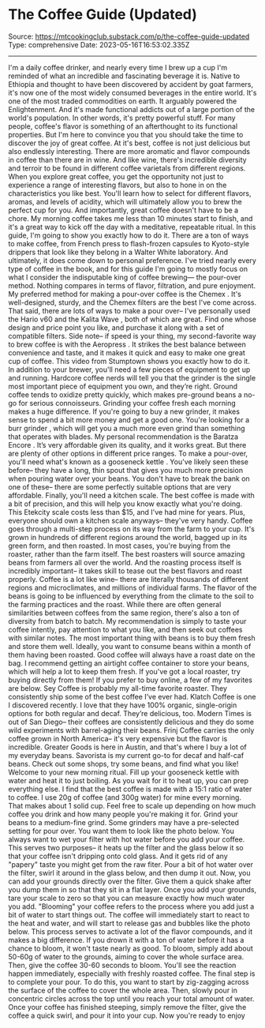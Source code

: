 # The Coffee Guide (Updated)

Source: https://mtcookingclub.substack.com/p/the-coffee-guide-updated
Type: comprehensive
Date: 2023-05-16T16:53:02.335Z

---

I'm a daily coffee drinker, and nearly every time I brew up a cup I'm reminded of what an incredible and fascinating beverage it is. Native to Ethiopia and thought to have been discovered by accident by goat farmers, it's now one of the most widely consumed beverages in the entire world. It's one of the most traded commodities on earth. It arguably powered the Enlightenment. And it's made functional addicts out of a large portion of the world's population. In other words, it's pretty powerful stuff. For many people, coffee's flavor is something of an afterthought to its functional properties. But I'm here to convince you that you should take the time to discover the joy of great coffee. At it's best, coffee is not just delicious but also endlessly interesting. There are more aromatic and flavor compounds in coffee than there are in wine. And like wine, there's incredible diversity and terroir to be found in different coffee varietals from different regions. When you explore great coffee, you get the opportunity not just to experience a range of interesting flavors, but also to hone in on the characteristics you like best. You'll learn how to select for different flavors, aromas, and levels of acidity, which will ultimately allow you to brew the perfect cup for you. And importantly, great coffee doesn't have to be a chore. My morning coffee takes me less than 10 minutes start to finish, and it's a great way to kick off the day with a meditative, repeatable ritual. In this guide, I'm going to show you exactly how to do it. There are a ton of ways to make coffee, from French press to flash-frozen capsules to Kyoto-style drippers that look like they belong in a Walter White laboratory. And ultimately, it does come down to personal preference. I've tried nearly every type of coffee in the book, and for this guide I'm going to mostly focus on what I consider the indisputable king of coffee brewing— the pour-over method. Nothing compares in terms of flavor, filtration, and pure enjoyment. My preferred method for making a pour-over coffee is the Chemex . It's well-designed, sturdy, and the Chemex filters are the best I've come across. That said, there are lots of ways to make a pour over– I've personally used the Hario v60 and the Kalita Wave , both of which are great. Find one whose design and price point you like, and purchase it along with a set of compatible filters. Side note– if speed is your thing, my second-favorite way to brew coffee is with the Aeropress . It strikes the best balance between convenience and taste, and it makes it quick and easy to make one great cup of coffee. This video from Stumptown shows you exactly how to do it. In addition to your brewer, you'll need a few pieces of equipment to get up and running. Hardcore coffee nerds will tell you that the grinder is the single most important piece of equipment you own, and they’re right. Ground coffee tends to oxidize pretty quickly, which makes pre-ground beans a no-go for serious connoisseurs. Grinding your coffee fresh each morning makes a huge difference. If you're going to buy a new grinder, it makes sense to spend a bit more money and get a good one. You're looking for a burr grinder , which will get you a much more even grind than something that operates with blades. My personal recommendation is the Baratza Encore . It’s very affordable given its quality, and it works great. But there are plenty of other options in different price ranges. To make a pour-over, you'll need what's known as a gooseneck kettle . You've likely seen these before– they have a long, thin spout that gives you much more precision when pouring water over your beans. You don't have to break the bank on one of these– there are some perfectly suitable options that are very affordable. Finally, you'll need a kitchen scale. The best coffee is made with a bit of precision, and this will help you know exactly what you're doing. This Etekcity scale costs less than $15, and I've had mine for years. Plus, everyone should own a kitchen scale anyways– they've very handy. Coffee goes through a multi-step process on its way from the farm to your cup. It's grown in hundreds of different regions around the world, bagged up in its green form, and then roasted. In most cases, you're buying from the roaster, rather than the farm itself. The best roasters will source amazing beans from farmers all over the world. And the roasting process itself is incredibly important– it takes skill to tease out the best flavors and roast properly. Coffee is a lot like wine– there are literally thousands of different regions and microclimates, and millions of individual farms. The flavor of the beans is going to be influenced by everything from the climate to the soil to the farming practices and the roast. While there are often general similarities between coffees from the same region, there's also a ton of diversity from batch to batch. My recommendation is simply to taste your coffee intently, pay attention to what you like, and then seek out coffees with similar notes. The most important thing with beans is to buy them fresh and store them well. Ideally, you want to consume beans within a month of them having been roasted. Good coffee will always have a roast date on the bag. I recommend getting an airtight coffee container to store your beans, which will help a lot to keep them fresh. If you've got a local roaster, try buying directly from them! If you prefer to buy online, a few of my favorites are below. Sey Coffee is probably my all-time favorite roaster. They consistently ship some of the best coffee I’ve ever had. Klatch Coffee is one I discovered recently. I love that they have 100% organic, single-origin options for both regular and decaf. They’re delicious, too. Modern Times is out of San Diego– their coffees are consistently delicious and they do some wild experiments with barrel-aging their beans. Frinj Coffee carries the only coffee grown in North America– it's very expensive but the flavor is incredible. Greater Goods is here in Austin, and that's where I buy a lot of my everyday beans. Savorista is my current go-to for decaf and half-caf beans. Check out some shops, try some beans, and find what you like! Welcome to your new morning ritual. Fill up your gooseneck kettle with water and heat it to just boiling. As you wait for it to heat up, you can prep everything else. I find that the best coffee is made with a 15:1 ratio of water to coffee. I use 20g of coffee (and 300g water) for mine every morning. That makes about 1 solid cup. Feel free to scale up depending on how much coffee you drink and how many people you're making it for. Grind your beans to a medium-fine grind. Some grinders may have a pre-selected setting for pour over. You want them to look like the photo below. You always want to wet your filter with hot water before you add your coffee. This serves two purposes– it heats up the filter and the glass below it so that your coffee isn't dripping onto cold glass. And it gets rid of any "papery" taste you might get from the raw fiter. Pour a bit of hot water over the filter, swirl it around in the glass below, and then dump it out. Now, you can add your grounds directly over the filter. Give them a quick shake after you dump them in so that they sit in a flat layer. Once you add your grounds, tare your scale to zero so that you can measure exactly how much water you add. "Blooming" your coffee refers to the process where you add just a bit of water to start things out. The coffee will immediately start to react to the heat and water, and will start to release gas and bubbles like the photo below. This process serves to activate a lot of the flavor compounds, and it makes a big difference. If you drown it with a ton of water before it has a chance to bloom, it won't taste nearly as good. To bloom, simply add about 50-60g of water to the grounds, aiming to cover the whole surface area. Then, give the coffee 30-60 seconds to bloom. You'll see the reaction happen immediately, especially with freshly roasted coffee. The final step is to complete your pour. To do this, you want to start by zig-zagging across the surface of the coffee to cover the whole area. Then, slowly pour in concentric circles across the top until you reach your total amount of water. Once your coffee has finished steeping, simply remove the filter, give the coffee a quick swirl, and pour it into your cup. Now you're ready to enjoy